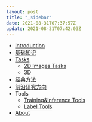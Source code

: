 ```yaml
---
layout: post
title: "_sidebar"
date: 2021-08-31T07:37:57Z
update: 2021-08-31T07:42:03Z
---
```

- [Introduction]()
- [基础知识](/基础知识)
- [Tasks](/Tasks_Summary)
  - [2D Images Tasks](/2dimage)
  - [3D](/3d)
- [经典方法](/classic)
- [前沿研究方向](/research)
- Tools
  - [Training&Inference Tools](/training)
  - [Label Tools](/label)
- [About](/about.md)



